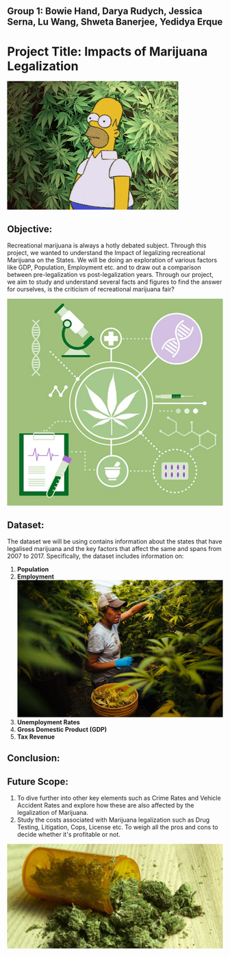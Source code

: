 ## Group 1: Bowie Hand, Darya Rudych, Jessica Serna, Lu Wang, Shweta Banerjee, Yedidya Erque

# Project Title: Impacts of Marijuana Legalization

![WeedGIF](Images/7-Readme-Gif.gif)

## Objective:
Recreational marijuana is always a hotly debated subject. Through this project, we wanted to understand the Impact of legalizing recreational Marijuana on the States. We will be doing an exploration of various factors like GDP, Population, Employment etc. and to draw out a comparison between pre-legalization vs post-legalization years. Through our project, we aim to study and understand several facts and figures to find the answer for ourselves, is the criticism of recreational marijuana fair?

![ProjectIcon](Images/1-Project2-Icon.jpg)

## Dataset:
The dataset we will be using contains information about the states that have legalised marijuana and the key factors that affect the same and spans from 2007 to 2017. Specifically, the dataset includes information on:
1. **Population**
2. **Employment**
![Employment](Images/3-Employment.jpg)
3. **Unemployment Rates**
4. **Gross Domestic Product (GDP)**
5. **Tax Revenue**

## Conclusion:

## Future Scope:
1. To dive further into other key elements such as Crime Rates and Vehicle Accident Rates and explore how these are also affected by the legalization of Marijuana.
2.  Study the costs associated with Marijuana legalization such as Drug Testing, Litigation, Cops, License etc. To weigh all the pros and cons to decide whether it's profitable or not.

![ProjectIcon](Images/9-Readme-Conclusion.jpg)
